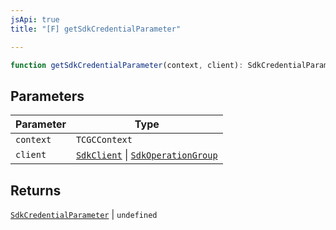 ```yaml
---
jsApi: true
title: "[F] getSdkCredentialParameter"

---
```

```ts
function getSdkCredentialParameter(context, client): SdkCredentialParameter | undefined
```

## Parameters

| Parameter | Type |
| ------ | ------ |
| `context` | `TCGCContext` |
| `client` | [`SdkClient`](../interfaces/SdkClient.md) \| [`SdkOperationGroup`](../interfaces/SdkOperationGroup.md) |

## Returns

[`SdkCredentialParameter`](../interfaces/SdkCredentialParameter.md) \| `undefined`
